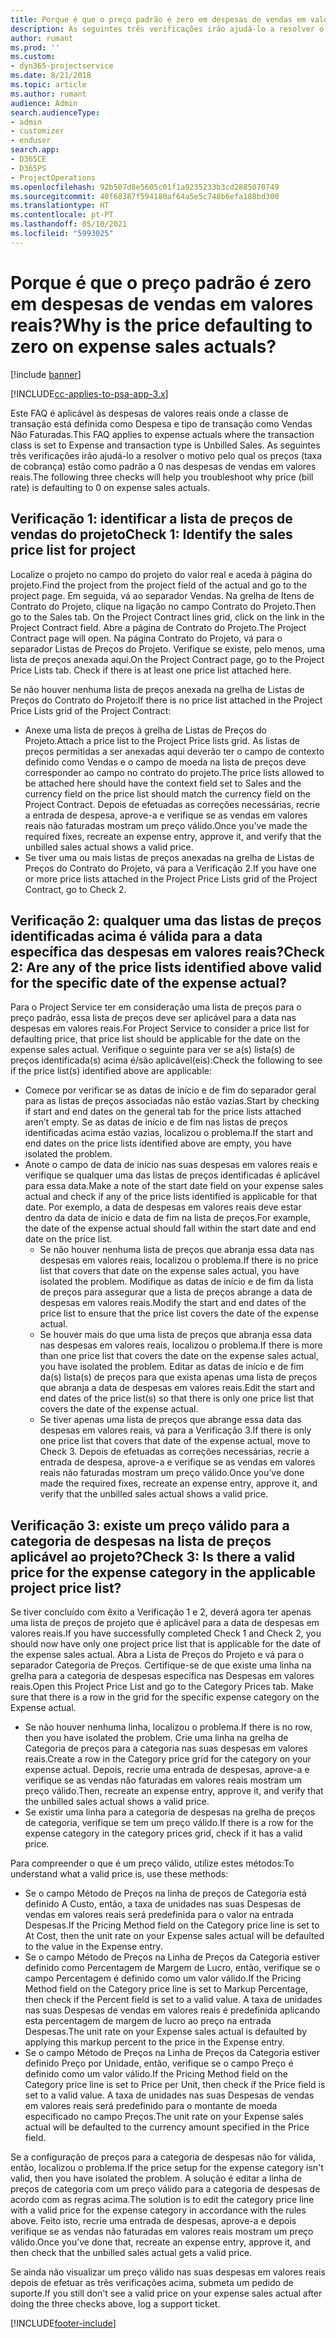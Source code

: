 ```yaml
---
title: Porque é que o preço padrão é zero em despesas de vendas em valores reais?
description: As seguintes três verificações irão ajudá-lo a resolver o motivo pelo qual os preços estão como padrão a 0 para despesas de vendas em valores reais.
author: rumant
ms.prod: ''
ms.custom:
- dyn365-projectservice
ms.date: 8/21/2018
ms.topic: article
ms.author: rumant
audience: Admin
search.audienceType:
- admin
- customizer
- enduser
search.app:
- D365CE
- D365PS
- ProjectOperations
ms.openlocfilehash: 92b507d8e5605c01f1a9235233b3cd2885070749
ms.sourcegitcommit: 40f68387f594180af64a5e5c748b6efa188bd300
ms.translationtype: HT
ms.contentlocale: pt-PT
ms.lasthandoff: 05/10/2021
ms.locfileid: "5993025"
---
```

# <a name="why-is-the-price-defaulting-to-zero-on-expense-sales-actuals"></a><span data-ttu-id="0e285-103">Porque é que o preço padrão é zero em despesas de vendas em valores reais?</span><span class="sxs-lookup"><span data-stu-id="0e285-103">Why is the price defaulting to zero on expense sales actuals?</span></span>

[!include [banner](../includes/psa-now-project-operations.md)]

[!INCLUDE[cc-applies-to-psa-app-3.x](../includes/cc-applies-to-psa-app-3x.md)]

<span data-ttu-id="0e285-104">Este FAQ é aplicável às despesas de valores reais onde a classe de transação está definida como Despesa e tipo de transação como Vendas Não Faturadas.</span><span class="sxs-lookup"><span data-stu-id="0e285-104">This FAQ applies to expense actuals where the transaction class is set to Expense and transaction type is Unbilled Sales.</span></span> <span data-ttu-id="0e285-105">As seguintes três verificações irão ajudá-lo a resolver o motivo pelo qual os preços (taxa de cobrança) estão como padrão a 0 nas despesas de vendas em valores reais.</span><span class="sxs-lookup"><span data-stu-id="0e285-105">The following three checks will help you troubleshoot why price (bill rate) is defaulting to 0 on expense sales actuals.</span></span>

## <a name="check-1-identify-the-sales-price-list-for-project"></a><span data-ttu-id="0e285-106">Verificação 1: identificar a lista de preços de vendas do projeto</span><span class="sxs-lookup"><span data-stu-id="0e285-106">Check 1: Identify the sales price list for project</span></span>

<span data-ttu-id="0e285-107">Localize o projeto no campo do projeto do valor real e aceda à página do projeto.</span><span class="sxs-lookup"><span data-stu-id="0e285-107">Find the project from the project field of the actual and go to the project page.</span></span> <span data-ttu-id="0e285-108">Em seguida, vá ao separador Vendas. Na grelha de Itens de Contrato do Projeto, clique na ligação no campo Contrato do Projeto.</span><span class="sxs-lookup"><span data-stu-id="0e285-108">Then go to the Sales tab. On the Project Contract lines grid, click on the link in the Project Contract field.</span></span> <span data-ttu-id="0e285-109">Abre a página de Contrato do Projeto.</span><span class="sxs-lookup"><span data-stu-id="0e285-109">The Project Contract page will open.</span></span> <span data-ttu-id="0e285-110">Na página Contrato do Projeto, vá para o separador Listas de Preços do Projeto. Verifique se existe, pelo menos, uma lista de preços anexada aqui.</span><span class="sxs-lookup"><span data-stu-id="0e285-110">On the Project Contract page, go to the Project Price Lists tab. Check if there is at least one price list attached here.</span></span>

<span data-ttu-id="0e285-111">Se não houver nenhuma lista de preços anexada na grelha de Listas de Preços do Contrato do Projeto:</span><span class="sxs-lookup"><span data-stu-id="0e285-111">If there is no price list attached in the Project Price Lists grid of the Project Contract:</span></span>

- <span data-ttu-id="0e285-112">Anexe uma lista de preços à grelha de Listas de Preços do Projeto.</span><span class="sxs-lookup"><span data-stu-id="0e285-112">Attach a price list to the Project Price lists grid.</span></span> <span data-ttu-id="0e285-113">As listas de preços permitidas a ser anexadas aqui deverão ter o campo de contexto definido como Vendas e o campo de moeda na lista de preços deve corresponder ao campo no contrato do projeto.</span><span class="sxs-lookup"><span data-stu-id="0e285-113">The price lists allowed to be attached here should have the context field set to Sales and the currency field on the price list should match the currency field on the Project Contract.</span></span> <span data-ttu-id="0e285-114">Depois de efetuadas as correções necessárias, recrie a entrada de despesa, aprove-a e verifique se as vendas em valores reais não faturadas mostram um preço válido.</span><span class="sxs-lookup"><span data-stu-id="0e285-114">Once you’ve made the required fixes, recreate an expense entry, approve it, and verify that the unbilled sales actual shows a valid price.</span></span>
- <span data-ttu-id="0e285-115">Se tiver uma ou mais listas de preços anexadas na grelha de Listas de Preços do Contrato do Projeto, vá para a Verificação 2.</span><span class="sxs-lookup"><span data-stu-id="0e285-115">If you have one or more price lists attached in the Project Price Lists grid of the Project Contract, go to Check 2.</span></span>

## <a name="check-2-are-any-of-the-price-lists-identified-above-valid-for-the-specific-date-of-the-expense-actual"></a><span data-ttu-id="0e285-116">Verificação 2: qualquer uma das listas de preços identificadas acima é válida para a data específica das despesas em valores reais?</span><span class="sxs-lookup"><span data-stu-id="0e285-116">Check 2: Are any of the price lists identified above valid for the specific date of the expense actual?</span></span>

<span data-ttu-id="0e285-117">Para o Project Service ter em consideração uma lista de preços para o preço padrão, essa lista de preços deve ser aplicável para a data nas despesas em valores reais.</span><span class="sxs-lookup"><span data-stu-id="0e285-117">For Project Service to consider a price list for defaulting price, that price list should be applicable for the date on the expense sales actual.</span></span> <span data-ttu-id="0e285-118">Verifique o seguinte para ver se a(s) lista(s) de preços identificada(s) acima é/são aplicável(eis):</span><span class="sxs-lookup"><span data-stu-id="0e285-118">Check the following to see if the price list(s) identified above are applicable:</span></span>

- <span data-ttu-id="0e285-119">Comece por verificar se as datas de início e de fim do separador geral para as listas de preços associadas não estão vazias.</span><span class="sxs-lookup"><span data-stu-id="0e285-119">Start by checking if start and end dates on the general tab for the price lists attached aren’t empty.</span></span> <span data-ttu-id="0e285-120">Se as datas de início e de fim nas listas de preços identificadas acima estão vazias, localizou o problema.</span><span class="sxs-lookup"><span data-stu-id="0e285-120">If the start and end dates on the price lists identified above are empty, you have isolated the problem.</span></span> 
- <span data-ttu-id="0e285-121">Anote o campo de data de início nas suas despesas em valores reais e verifique se qualquer uma das listas de preços identificadas é aplicável para essa data.</span><span class="sxs-lookup"><span data-stu-id="0e285-121">Make a note of the start date field on your expense sales actual and check if any of the price lists identified is applicable for that date.</span></span> <span data-ttu-id="0e285-122">Por exemplo, a data de despesas em valores reais deve estar dentro da data de início e data de fim na lista de preços.</span><span class="sxs-lookup"><span data-stu-id="0e285-122">For example, the date of the expense actual should fall within the start date and end date on the price list.</span></span> 
    - <span data-ttu-id="0e285-123">Se não houver nenhuma lista de preços que abranja essa data nas despesas em valores reais, localizou o problema.</span><span class="sxs-lookup"><span data-stu-id="0e285-123">If there is no price list that covers that date on the expense sales actual, you have isolated the problem.</span></span> <span data-ttu-id="0e285-124">Modifique as datas de início e de fim da lista de preços para assegurar que a lista de preços abrange a data de despesas em valores reais.</span><span class="sxs-lookup"><span data-stu-id="0e285-124">Modify the start and end dates of the price list to ensure that the price list covers the date of the expense actual.</span></span> 
    - <span data-ttu-id="0e285-125">Se houver mais do que uma lista de preços que abranja essa data nas despesas em valores reais, localizou o problema.</span><span class="sxs-lookup"><span data-stu-id="0e285-125">If there is more than one price list that covers the date on the expense sales actual, you have isolated the problem.</span></span> <span data-ttu-id="0e285-126">Editar as datas de início e de fim da(s) lista(s) de preços para que exista apenas uma lista de preços que abranja a data de despesas em valores reais.</span><span class="sxs-lookup"><span data-stu-id="0e285-126">Edit the start and end dates of the price list(s) so that there is only one price list that covers the date of the expense actual.</span></span> 
    - <span data-ttu-id="0e285-127">Se tiver apenas uma lista de preços que abrange essa data das despesas em valores reais, vá para a Verificação 3.</span><span class="sxs-lookup"><span data-stu-id="0e285-127">If there is only one price list that covers that date of the expense actual, move to Check 3.</span></span>
<span data-ttu-id="0e285-128">Depois de efetuadas as correções necessárias, recrie a entrada de despesa, aprove-a e verifique se as vendas em valores reais não faturadas mostram um preço válido.</span><span class="sxs-lookup"><span data-stu-id="0e285-128">Once you’ve done made the required fixes, recreate an expense entry, approve it, and verify that the unbilled sales actual shows a valid price.</span></span>

## <a name="check-3-is-there-a-valid-price-for-the-expense-category-in-the-applicable-project-price-list"></a><span data-ttu-id="0e285-129">Verificação 3: existe um preço válido para a categoria de despesas na lista de preços aplicável ao projeto?</span><span class="sxs-lookup"><span data-stu-id="0e285-129">Check 3: Is there a valid price for the expense category in the applicable project price list?</span></span> 

<span data-ttu-id="0e285-130">Se tiver concluído com êxito a Verificação 1 e 2, deverá agora ter apenas uma lista de preços de projeto que é aplicável para a data de despesas em valores reais.</span><span class="sxs-lookup"><span data-stu-id="0e285-130">If you have successfully completed Check 1 and Check 2, you should now have only one project price list that is applicable for the date of the expense sales actual.</span></span> <span data-ttu-id="0e285-131">Abra a Lista de Preços do Projeto e vá para o separador Categoria de Preços. Certifique-se de que existe uma linha na grelha para a categoria de despesas específica nas Despesas em valores reais.</span><span class="sxs-lookup"><span data-stu-id="0e285-131">Open this Project Price List and go to the Category Prices tab. Make sure that there is a row in the grid for the specific expense category on the Expense actual.</span></span>
 
- <span data-ttu-id="0e285-132">Se não houver nenhuma linha, localizou o problema.</span><span class="sxs-lookup"><span data-stu-id="0e285-132">If there is no row, then you have isolated the problem.</span></span> <span data-ttu-id="0e285-133">Crie uma linha na grelha de Categoria de preços para a categoria nas suas despesas em valores reais.</span><span class="sxs-lookup"><span data-stu-id="0e285-133">Create a row in the Category price grid for the category on your expense actual.</span></span> <span data-ttu-id="0e285-134">Depois, recrie uma entrada de despesas, aprove-a e verifique se as vendas não faturadas em valores reais mostram um preço válido.</span><span class="sxs-lookup"><span data-stu-id="0e285-134">Then, recreate an expense entry, approve it, and verify that the unbilled sales actual shows a valid price.</span></span> 
- <span data-ttu-id="0e285-135">Se existir uma linha para a categoria de despesas na grelha de preços de categoria, verifique se tem um preço válido.</span><span class="sxs-lookup"><span data-stu-id="0e285-135">If there is a row for the expense category in the category prices grid, check if it has a valid price.</span></span>

<span data-ttu-id="0e285-136">Para compreender o que é um preço válido, utilize estes métodos:</span><span class="sxs-lookup"><span data-stu-id="0e285-136">To understand what a valid price is, use these methods:</span></span>

- <span data-ttu-id="0e285-137">Se o campo Método de Preços na linha de preços de Categoria está definido A Custo, então, a taxa de unidades nas suas Despesas de vendas em valores reais será predefinida para o valor na entrada Despesas.</span><span class="sxs-lookup"><span data-stu-id="0e285-137">If the Pricing Method field on the Category price line is set to At Cost, then the unit rate on your Expense sales actual will be defaulted to the value in the Expense entry.</span></span>
- <span data-ttu-id="0e285-138">Se o campo Método de Preços na Linha de Preços da Categoria estiver definido como Percentagem de Margem de Lucro, então, verifique se o campo Percentagem é definido como um valor válido.</span><span class="sxs-lookup"><span data-stu-id="0e285-138">If the Pricing Method field on the Category price line is set to Markup Percentage, then check if the Percent field is set to a valid value.</span></span> <span data-ttu-id="0e285-139">A taxa de unidades nas suas Despesas de vendas em valores reais é predefinida aplicando esta percentagem de margem de lucro ao preço na entrada Despesas.</span><span class="sxs-lookup"><span data-stu-id="0e285-139">The unit rate on your Expense sales actual is defaulted by applying this markup percent to the price in the Expense entry.</span></span>
- <span data-ttu-id="0e285-140">Se o campo Método de Preços na Linha de Preços da Categoria estiver definido Preço por Unidade, então, verifique se o campo Preço é definido como um valor válido.</span><span class="sxs-lookup"><span data-stu-id="0e285-140">If the Pricing Method field on the Category price line is set to Price per Unit, then check if the Price field is set to a valid value.</span></span> <span data-ttu-id="0e285-141">A taxa de unidades nas suas Despesas de vendas em valores reais será predefinido para o montante de moeda especificado no campo Preços.</span><span class="sxs-lookup"><span data-stu-id="0e285-141">The unit rate on your Expense sales actual will be defaulted to the currency amount specified in the Price field.</span></span>

<span data-ttu-id="0e285-142">Se a configuração de preços para a categoria de despesas não for válida, então, localizou o problema.</span><span class="sxs-lookup"><span data-stu-id="0e285-142">If the price setup for the expense category isn't valid, then you have isolated the problem.</span></span> <span data-ttu-id="0e285-143">A solução é editar a linha de preços de categoria com um preço válido para a categoria de despesas de acordo com as regras acima.</span><span class="sxs-lookup"><span data-stu-id="0e285-143">The solution is to edit the category price line with a valid price for the expense category in accordance with the rules above.</span></span> <span data-ttu-id="0e285-144">Feito isto, recrie uma entrada de despesas, aprove-a e depois verifique se as vendas não faturadas em valores reais mostram um preço válido.</span><span class="sxs-lookup"><span data-stu-id="0e285-144">Once you’ve done that, recreate an expense entry, approve it, and then check that the unbilled sales actual gets a valid price.</span></span>

<span data-ttu-id="0e285-145">Se ainda não visualizar um preço válido nas suas despesas em valores reais depois de efetuar as três verificações acima, submeta um pedido de suporte.</span><span class="sxs-lookup"><span data-stu-id="0e285-145">If you still don't see a valid price on your expense sales actual after doing the three checks above, log a support ticket.</span></span>




[!INCLUDE[footer-include](../includes/footer-banner.md)]
